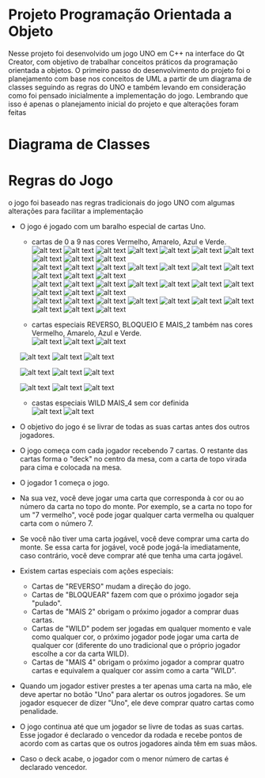 # Projeto Programação Orientada a Objeto

Nesse projeto foi desenvolvido um jogo UNO em C++ na interface do Qt Creator, com objetivo de trabalhar conceitos práticos da programação orientada a objetos. O primeiro passo do desenvolvimento do projeto foi o planejamento com base nos conceitos de UML a partir de um diagrama de classes seguindo as regras do UNO e também levando em consideração como foi pensado inicialmente a implementação do jogo. Lembrando que isso é apenas o planejamento inicial do projeto e que alterações foram feitas

# Diagrama de Classes



# Regras do Jogo

o jogo foi baseado nas regras tradicionais do jogo UNO com algumas alterações para facilitar a implementação

- O jogo é jogado com um baralho especial de cartas Uno.
    - cartas de 0 a 9 nas cores Vermelho, Amarelo, Azul e Verde.<br>
    ![alt text](https://github.com/pedrohharenza/Projeto_Prog_Orientada_Obj/blob/main/Projeto_Orientada/img/0_vermelho.png)
    ![alt text](https://github.com/pedrohharenza/Projeto_Prog_Orientada_Obj/blob/main/Projeto_Orientada/img/1_vermelho.png)
    ![alt text](https://github.com/pedrohharenza/Projeto_Prog_Orientada_Obj/blob/main/Projeto_Orientada/img/2_vermelho.png)
    ![alt text](https://github.com/pedrohharenza/Projeto_Prog_Orientada_Obj/blob/main/Projeto_Orientada/img/3_vermelho.png)
    ![alt text](https://github.com/pedrohharenza/Projeto_Prog_Orientada_Obj/blob/main/Projeto_Orientada/img/4_vermelho.png)
    ![alt text](https://github.com/pedrohharenza/Projeto_Prog_Orientada_Obj/blob/main/Projeto_Orientada/img/5_vermelho.png)
    ![alt text](https://github.com/pedrohharenza/Projeto_Prog_Orientada_Obj/blob/main/Projeto_Orientada/img/6_vermelho.png)
    ![alt text](https://github.com/pedrohharenza/Projeto_Prog_Orientada_Obj/blob/main/Projeto_Orientada/img/7_vermelho.png)
    ![alt text](https://github.com/pedrohharenza/Projeto_Prog_Orientada_Obj/blob/main/Projeto_Orientada/img/8_vermelho.png)
    ![alt text](https://github.com/pedrohharenza/Projeto_Prog_Orientada_Obj/blob/main/Projeto_Orientada/img/9_vermelho.png) <br>
    ![alt text](https://github.com/pedrohharenza/Projeto_Prog_Orientada_Obj/blob/main/Projeto_Orientada/img/0_amarelo.png)
    ![alt text](https://github.com/pedrohharenza/Projeto_Prog_Orientada_Obj/blob/main/Projeto_Orientada/img/1_amarelo.png)
    ![alt text](https://github.com/pedrohharenza/Projeto_Prog_Orientada_Obj/blob/main/Projeto_Orientada/img/2_amarelo.png)
    ![alt text](https://github.com/pedrohharenza/Projeto_Prog_Orientada_Obj/blob/main/Projeto_Orientada/img/3_amarelo.png)
    ![alt text](https://github.com/pedrohharenza/Projeto_Prog_Orientada_Obj/blob/main/Projeto_Orientada/img/4_amarelo.png)
    ![alt text](https://github.com/pedrohharenza/Projeto_Prog_Orientada_Obj/blob/main/Projeto_Orientada/img/5_amarelo.png)
    ![alt text](https://github.com/pedrohharenza/Projeto_Prog_Orientada_Obj/blob/main/Projeto_Orientada/img/6_amarelo.png)
    ![alt text](https://github.com/pedrohharenza/Projeto_Prog_Orientada_Obj/blob/main/Projeto_Orientada/img/7_amarelo.png)
    ![alt text](https://github.com/pedrohharenza/Projeto_Prog_Orientada_Obj/blob/main/Projeto_Orientada/img/8_amarelo.png)
    ![alt text](https://github.com/pedrohharenza/Projeto_Prog_Orientada_Obj/blob/main/Projeto_Orientada/img/9_amarelo.png) <br>
    ![alt text](https://github.com/pedrohharenza/Projeto_Prog_Orientada_Obj/blob/main/Projeto_Orientada/img/0_azul.png)
    ![alt text](https://github.com/pedrohharenza/Projeto_Prog_Orientada_Obj/blob/main/Projeto_Orientada/img/1_azul.png)
    ![alt text](https://github.com/pedrohharenza/Projeto_Prog_Orientada_Obj/blob/main/Projeto_Orientada/img/2_azul.png)
    ![alt text](https://github.com/pedrohharenza/Projeto_Prog_Orientada_Obj/blob/main/Projeto_Orientada/img/3_azul.png)
    ![alt text](https://github.com/pedrohharenza/Projeto_Prog_Orientada_Obj/blob/main/Projeto_Orientada/img/4_azul.png)
    ![alt text](https://github.com/pedrohharenza/Projeto_Prog_Orientada_Obj/blob/main/Projeto_Orientada/img/5_azul.png)
    ![alt text](https://github.com/pedrohharenza/Projeto_Prog_Orientada_Obj/blob/main/Projeto_Orientada/img/6_azul.png)
    ![alt text](https://github.com/pedrohharenza/Projeto_Prog_Orientada_Obj/blob/main/Projeto_Orientada/img/7_azul.png)
    ![alt text](https://github.com/pedrohharenza/Projeto_Prog_Orientada_Obj/blob/main/Projeto_Orientada/img/8_azul.png)
    ![alt text](https://github.com/pedrohharenza/Projeto_Prog_Orientada_Obj/blob/main/Projeto_Orientada/img/9_azul.png) <br>
    ![alt text](https://github.com/pedrohharenza/Projeto_Prog_Orientada_Obj/blob/main/Projeto_Orientada/img/0_verde.png)
    ![alt text](https://github.com/pedrohharenza/Projeto_Prog_Orientada_Obj/blob/main/Projeto_Orientada/img/1_verde.png)
    ![alt text](https://github.com/pedrohharenza/Projeto_Prog_Orientada_Obj/blob/main/Projeto_Orientada/img/2_verde.png)
    ![alt text](https://github.com/pedrohharenza/Projeto_Prog_Orientada_Obj/blob/main/Projeto_Orientada/img/3_verde.png)
    ![alt text](https://github.com/pedrohharenza/Projeto_Prog_Orientada_Obj/blob/main/Projeto_Orientada/img/4_verde.png)
    ![alt text](https://github.com/pedrohharenza/Projeto_Prog_Orientada_Obj/blob/main/Projeto_Orientada/img/5_verde.png)
    ![alt text](https://github.com/pedrohharenza/Projeto_Prog_Orientada_Obj/blob/main/Projeto_Orientada/img/6_verde.png)
    ![alt text](https://github.com/pedrohharenza/Projeto_Prog_Orientada_Obj/blob/main/Projeto_Orientada/img/7_verde.png)
    ![alt text](https://github.com/pedrohharenza/Projeto_Prog_Orientada_Obj/blob/main/Projeto_Orientada/img/8_verde.png)
    ![alt text](https://github.com/pedrohharenza/Projeto_Prog_Orientada_Obj/blob/main/Projeto_Orientada/img/9_verde.png)
 
    - cartas especiais REVERSO, BLOQUEIO E MAIS_2 também nas cores Vermelho, Amarelo, Azul e Verde.<br>
    ![alt text](https://github.com/pedrohharenza/Projeto_Prog_Orientada_Obj/blob/main/Projeto_Orientada/img/reverse_vermelho.png)
    ![alt text](https://github.com/pedrohharenza/Projeto_Prog_Orientada_Obj/blob/main/Projeto_Orientada/img/bloqueio_vermelho.png)
    ![alt text](https://github.com/pedrohharenza/Projeto_Prog_Orientada_Obj/blob/main/Projeto_Orientada/img/mais2_vermelho.png)<br>
    
    ![alt text](https://github.com/pedrohharenza/Projeto_Prog_Orientada_Obj/blob/main/Projeto_Orientada/img/reverse_amarelo.png)
    ![alt text](https://github.com/pedrohharenza/Projeto_Prog_Orientada_Obj/blob/main/Projeto_Orientada/img/bloqueio_amarelo.png)
    ![alt text](https://github.com/pedrohharenza/Projeto_Prog_Orientada_Obj/blob/main/Projeto_Orientada/img/mais2_amarelo.png)<br>
    
    ![alt text](https://github.com/pedrohharenza/Projeto_Prog_Orientada_Obj/blob/main/Projeto_Orientada/img/reverse_azul.png)
    ![alt text](https://github.com/pedrohharenza/Projeto_Prog_Orientada_Obj/blob/main/Projeto_Orientada/img/bloqueio_azul.png)
    ![alt text](https://github.com/pedrohharenza/Projeto_Prog_Orientada_Obj/blob/main/Projeto_Orientada/img/mais2_azul.png)<br>
    
    ![alt text](https://github.com/pedrohharenza/Projeto_Prog_Orientada_Obj/blob/main/Projeto_Orientada/img/reverse_verde.png)
    ![alt text](https://github.com/pedrohharenza/Projeto_Prog_Orientada_Obj/blob/main/Projeto_Orientada/img/bloqueio_verde.png)
    ![alt text](https://github.com/pedrohharenza/Projeto_Prog_Orientada_Obj/blob/main/Projeto_Orientada/img/mais2_verde.png)<br>


    - castas especiais WILD MAIS_4 sem cor definida <br>
    ![alt text](https://github.com/pedrohharenza/Projeto_Prog_Orientada_Obj/blob/main/Projeto_Orientada/img/mais4.png)
    ![alt text](https://github.com/pedrohharenza/Projeto_Prog_Orientada_Obj/blob/main/Projeto_Orientada/img/wild_card.png)<br>
    
- O objetivo do jogo é se livrar de todas as suas cartas antes dos outros jogadores.
- O jogo começa com cada jogador recebendo 7 cartas. O restante das cartas forma o "deck" no centro da mesa, com a carta de topo virada para cima e colocada na mesa.
- O jogador 1 começa o jogo.
- Na sua vez, você deve jogar uma carta que corresponda à cor ou ao número da carta no topo do monte. Por exemplo, se a carta no topo for um "7 vermelho", você pode jogar qualquer carta vermelha ou qualquer carta com o número 7.
- Se você não tiver uma carta jogável, você deve comprar uma carta do monte. Se essa carta for jogável, você pode jogá-la imediatamente, caso contrário, você deve comprar até que tenha uma carta jogável.
- Existem cartas especiais com ações especiais:
  - Cartas de "REVERSO" mudam a direção do jogo.
  - Cartas de "BLOQUEAR" fazem com que o próximo jogador seja "pulado".
  - Cartas de "MAIS 2" obrigam o próximo jogador a comprar duas cartas.
  - Cartas de "WILD" podem ser jogadas em qualquer momento e vale como qualquer cor, o próximo jogador pode jogar uma carta de qualquer cor (diferente do uno tradicional que o próprio jogador escolhe a cor da carta WILD).
  - Cartas de "MAIS 4" obrigam o próximo jogador a comprar quatro cartas e equivalem a qualquer cor assim como a carta "WILD".
- Quando um jogador estiver prestes a ter apenas uma carta na mão, ele deve apertar no botão "Uno" para alertar os outros jogadores. Se um jogador esquecer de dizer "Uno", ele deve comprar quatro cartas como penalidade.
- O jogo continua até que um jogador se livre de todas as suas cartas. Esse jogador é declarado o vencedor da rodada e recebe pontos de acordo com as cartas que os outros jogadores ainda têm em suas mãos.
- Caso o deck acabe, o jogador com o menor número de cartas é declarado vencedor.
